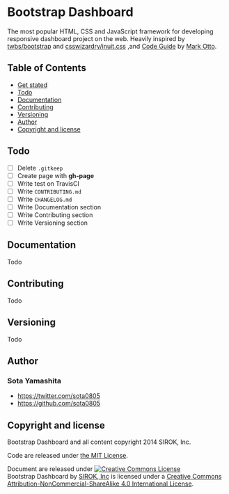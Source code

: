 Bootstrap Dashboard
===================

The most popular HTML, CSS and JavaScript framework for developing responsive dashboard project on the web. Heavily inspired by [twbs/bootstrap](https://github.com/twbs/bootstrap) and [csswizardry/inuit.css](https://github.com/csswizardry/inuit.css/) ,and [Code Guide](https://github.com/mdo/code-guide) by [Mark Otto](https://github.com/mdo).

## Table of Contents

- [Get stated](#get-started)
- [Todo](#todo)
- [Documentation](#documentation)
- [Contributing](#contributing)
- [Versioning](#versioning)
- [Author](#author)
- [Copyright and license](#copyright-and-license)

## Todo

- [ ] Delete `.gitkeep`
- [ ] Create page with **gh-page**
- [ ] Write test on TravisCI
- [ ] Write `CONTRIBUTING.md`
- [ ] Write `CHANGELOG.md`
- [ ] Write Documentation section
- [ ] Write Contributing section
- [ ] Write Versioning section

## Documentation

Todo

## Contributing

Todo

## Versioning

Todo

## Author

### Sota Yamashita

- https://twitter.com/sota0805
- https://github.com/sota0805

## Copyright and license

Bootstrap Dashboard and all content copyright 2014 SIROK, Inc.

Code are released under [the MIT License](License).

Document are released under <a rel="license" href="http://creativecommons.org/licenses/by-nc-sa/4.0/"><img alt="Creative Commons License" style="border-width:0" src="https://i.creativecommons.org/l/by-nc-sa/4.0/88x31.png" /></a><br /><span xmlns:dct="http://purl.org/dc/terms/" property="dct:title">Bootstrap Dashboard</span> by <a xmlns:cc="http://creativecommons.org/ns#" href="https://github.com/SIROK/bootstrap-dashboard" property="cc:attributionName" rel="cc:attributionURL">SIROK, Inc</a> is licensed under a <a rel="license" href="http://creativecommons.org/licenses/by-nc-sa/4.0/">Creative Commons Attribution-NonCommercial-ShareAlike 4.0 International License</a>.
